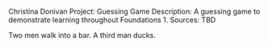 Christina Donivan
Project: Guessing Game
Description: A guessing game to demonstrate learning throughout Foundations 1.
Sources: TBD

Two men walk into a bar. A third man ducks.